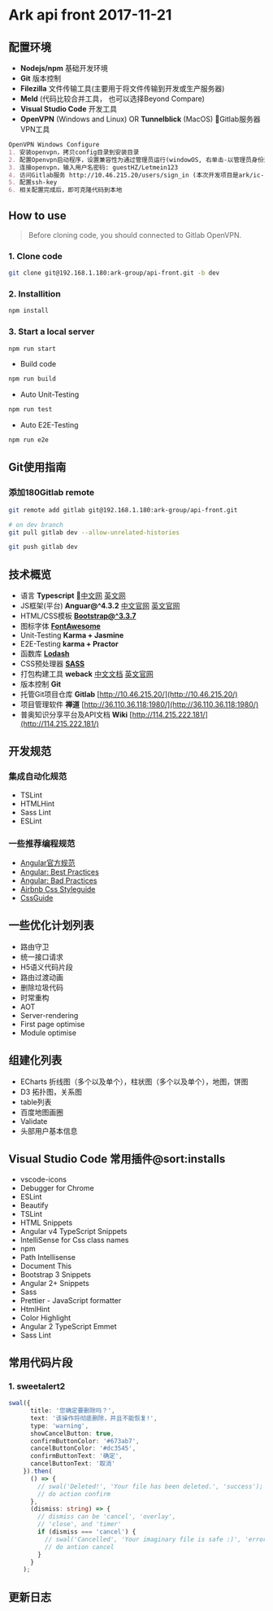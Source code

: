 # Ark api front 2017-11-21

## 配置环境

- **Nodejs/npm** 基础开发环境
- **Git** 版本控制
- **Filezilla** 文件传输工具(主要用于将文件传输到开发或生产服务器)
- **Meld** (代码比较合并工具， 也可以选择Beyond Compare)
- **Visual Studio Code** 开发工具
- **OpenVPN** (Windows and Linux) OR **Tunnelblick** (MacOS) Gitlab服务器VPN工具

```markdown
OpenVPN Windows Configure
1. 安装openvpn，拷贝config目录到安装目录
2. 配置Openvpn启动程序，设置兼容性为通过管理员运行(windowOS, 右单击-以管理员身份运行)
3. 连接openvpn，输入用户名密码: guestHZ/Letmein123
4. 访问Gitlab服务 http://10.46.215.20/users/sign_in (本次开发项目是ark/ic-front)
5. 配置ssh-key
6. 相关配置完成后，即可克隆代码到本地
```

## How to use

> Before cloning code, you should connected to Gitlab OpenVPN.

### 1. Clone code

```bash
git clone git@192.168.1.180:ark-group/api-front.git -b dev
```

### 2. Installition

```bash
npm install
```

### 3. Start a local server

```bash
npm run start
```

- Build code

```bash
npm run build
```

- Auto Unit-Testing

```bash
npm run test
```

- Auto E2E-Testing

```bash
npm run e2e
```

## Git使用指南

### 添加180Gitlab remote

```bash
git remote add gitlab git@192.168.1.180:ark-group/api-front.git

# on dev branch
git pull gitlab dev --allow-unrelated-histories

git push gitlab dev
```

## 技术概览

- 语言 **Typescript** [中文网](https://www.tslang.cn/) [英文网](http://www.typescriptlang.org/)
- JS框架(平台) **Anguar@^4.3.2** [中文官网](https://angular.cn/) [英文官网](https://angular.io/)
- HTML/CSS模板 **[Bootstrap@^3.3.7](http://getbootstrap.com/components/)**
- 图标字体 **[FontAwesome](http://fontawesome.io/icons/)**
- Unit-Testing **Karma + Jasmine**
- E2E-Testing **karma + Practor**
- 函数库 **[Lodash](https://lodash.com/docs/)**
- CSS预处理器 **[SASS](http://sass.bootcss.com/)**
- 打包构建工具 **weback** [中文文档](https://doc.webpack-china.org/) [英文官网](https://webpack.js.org/)
- 版本控制 **Git**
- 托管Git项目仓库 **Gitlab** [http://10.46.215.20/](http://10.46.215.20/)
- 项目管理软件 **禅道** [http://36.110.36.118:1980/](http://36.110.36.118:1980/)
- 普奥知识分享平台及API文档 **Wiki** [http://114.215.222.181/](http://114.215.222.181/)

## 开发规范

### 集成自动化规范

- TSLint
- HTMLHint
- Sass Lint
- ESLint

### 一些推荐编程规范

- [Angular官方规范](https://angular.io/guide/styleguide)
- [Angular: Best Practices](https://codeburst.io/angular-best-practices-4bed7ae1d0b7)
- [Angular: Bad Practices](https://codeburst.io/angular-bad-practices-eab0e594ce92)
- [Airbnb Css Styleguide](https://github.com/airbnb/css)
- [CssGuide](https://cssguidelin.es/)

## 一些优化计划列表

- 路由守卫
- 统一接口请求
- H5语义代码片段
- 路由过渡动画
- 删除垃圾代码
- 时常重构
- AOT
- Server-rendering
- First page optimise
- Module optimise

## 组建化列表

- ECharts 折线图（多个以及单个），柱状图（多个以及单个），地图，饼图
- D3 拓扑图，关系图
- table列表
- 百度地图画圈
- Validate
- 头部用户基本信息

## Visual Studio Code 常用插件@sort:installs

- vscode-icons
- Debugger for Chrome
- ESLint
- Beautify
- TSLint
- HTML Snippets
- Angular v4 TypeScript Snippets
- IntelliSense for Css class names
- npm
- Path Intellisense
- Document This
- Bootstrap 3 Snippets
- Angular 2+ Snippets
- Sass
- Prettier - JavaScript formatter
- HtmlHint
- Color Highlight
- Angular 2 TypeScript Emmet
- Sass Lint

## 常用代码片段

### 1. sweetalert2

```ts
swal({
      title: '您确定要删除吗？',
      text: '该操作将彻底删除，并且不能恢复!',
      type: 'warning',
      showCancelButton: true,
      confirmButtonColor: '#673ab7',
      cancelButtonColor: '#dc3545',
      confirmButtonText: '确定',
      cancelButtonText: '取消'
    }).then(
      () => {
        // swal('Deleted!', 'Your file has been deleted.', 'success');
        // do action confirm
      },
      (dismiss: string) => {
        // dismiss can be 'cancel', 'overlay',
        // 'close', and 'timer'
        if (dismiss === 'cancel') {
          // swal('Cancelled', 'Your imaginary file is safe :)', 'error');
          // do antion cancel
        }
      }
    );
```

## 更新日志

